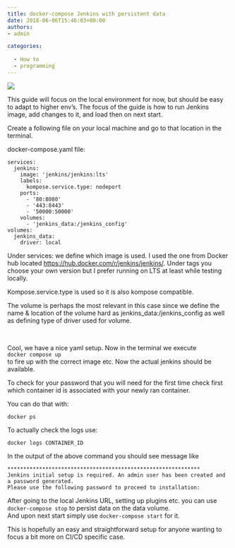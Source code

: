 ```yaml
---
title: docker-compose Jenkins with persistent data
date: 2018-06-06T15:46:03+00:00
authors:
- admin

categories:
  
  - How to
  - programming
---
```

![](posts/Screen-Shot-2018-06-06-at-3.27.25-PM.png "")


This guide will focus on the local environment for now, but should be easy to adapt to higher env&#8217;s. The focus of the guide is how to run Jenkins image, add changes to it, and load then on next start.

Create a following file on your local machine and go to that location in the terminal.

docker-compose.yaml file:

```
services:
  jenkins:
    image: 'jenkins/jenkins:lts'
    labels:
      kompose.service.type: nodeport
    ports:
      - '80:8080'
      - '443:8443'
      - '50000:50000'
    volumes:
      - 'jenkins_data:/jenkins_config'
volumes:
  jenkins_data:
    driver: local
```


Under services: we define which image is used. I used the one from Docker hub located <https://hub.docker.com/r/jenkins/jenkins/>. Under tags you choose your own version but I prefer running on LTS at least while testing locally.

Kompose.service.type is used so it is also kompose compatible.

The volume is perhaps the most relevant in this case since we define the name & location of the volume hard as jenkins\_data:/jenkins\_config as well as defining type of driver used for volume.

&nbsp;

Cool, we have a nice yaml setup. Now in the terminal we execute  
`docker compose up`  
to fire up with the correct image etc. Now the actual jenkins should be available.

To check for your password that you will need for the first time check first which container id is associated with your newly ran container.

You can do that with:

`docker ps`

To actually check the logs use:

`docker logs CONTAINER_ID`

In the output of the above command you should see message like

```
*************************************************************
Jenkins initial setup is required. An admin user has been created and a password generated.
Please use the following password to proceed to installation:
```

After going to the local Jenkins URL, setting up plugins etc. you can use  
`docker-compose stop` to persist data on the data volume.  
And upon next start simply use `docker-compose start` for it.

This is hopefully an easy and straightforward setup for anyone wanting to focus a bit more on CI/CD specific case.